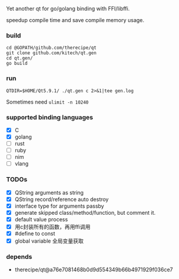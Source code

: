 
Yet another qt for go/golang binding with FFI/libffi.

speedup compile time and save compile memory usage.

### build

    cd @GOPATH/github.com/therecipe/qt
    git clone github.com/kitech/qt.gen
    cd qt.gen/
    go build

### run 

    QTDIR=$HOME/Qt5.9.1/ ./qt.gen c 2>&1|tee gen.log
    
Sometimes need `ulimit -n 10240`

### supported binding languages
* [x] C
* [x] golang
* [ ] rust
* [ ] ruby
* [ ] nim
* [ ] vlang

### TODOs
* [x] QString arguments as string
* [x] QString record/reference auto destroy
* [x] interface type for arguments passby
* [x] generate skipped class/method/function, but comment it.
* [x] default value process
* [x] 用c封装所有的函数，再用ffi调用
* [x] #define to const
* [x] global variable 全局变量获取

### depends
* therecipe/qt@a76e7081468b0d9d554349b66b4971929f036ce7

